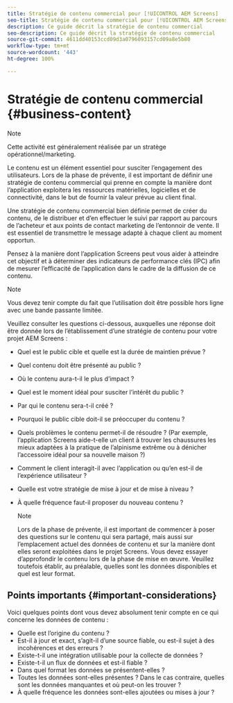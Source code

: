 ```yaml
---
title: Stratégie de contenu commercial pour [!UICONTROL AEM Screens]
seo-title: Stratégie de contenu commercial pour [!UICONTROL AEM Screens]
description: Ce guide décrit la stratégie de contenu commercial
seo-description: Ce guide décrit la stratégie de contenu commercial
source-git-commit: 4611dd40153ccd09d3a0796093157cd09a8e5b80
workflow-type: tm+mt
source-wordcount: '443'
ht-degree: 100%

---
```



# Stratégie de contenu commercial {#business-content}

>[!NOTE]
>
>Cette activité est généralement réalisée par un stratège opérationnel/marketing.

Le contenu est un élément essentiel pour susciter l’engagement des utilisateurs. Lors de la phase de prévente, il est important de définir une stratégie de contenu commercial qui prenne en compte la manière dont l’application exploitera les ressources matérielles, logicielles et de connectivité, dans le but de fournir la valeur prévue au client final.

Une stratégie de contenu commercial bien définie permet de créer du contenu, de le distribuer et d’en effectuer le suivi par rapport au parcours de l’acheteur et aux points de contact marketing de l’entonnoir de vente. Il est essentiel de transmettre le message adapté à chaque client au moment opportun.

Pensez à la manière dont l’application Screens peut vous aider à atteindre cet objectif et à déterminer des indicateurs de performance clés (IPC) afin de mesurer l’efficacité de l’application dans le cadre de la diffusion de ce contenu.

>[!NOTE]
>
>Vous devez tenir compte du fait que l’utilisation doit être possible hors ligne avec une bande passante limitée.

Veuillez consulter les questions ci-dessous, auxquelles une réponse doit être donnée lors de l’établissement d’une stratégie de contenu pour votre projet AEM Screens :

* Quel est le public cible et quelle est la durée de maintien prévue ?
* Quel contenu doit être présenté au public ?
* Où le contenu aura-t-il le plus d’impact ?
* Quel est le moment idéal pour susciter l’intérêt du public ?
* Par qui le contenu sera-t-il créé ?
* Pourquoi le public cible doit-il se préoccuper du contenu ?
* Quels problèmes le contenu permet-il de résoudre ? (Par exemple, l’application Screens aide-t-elle un client à trouver les chaussures les mieux adaptées à la pratique de l’alpinisme extrême ou à dénicher l’accessoire idéal pour sa nouvelle maison ?)
* Comment le client interagit-il avec l’application ou qu’en est-il de l’expérience utilisateur ?
* Quelle est votre stratégie de mise à jour et de mise à niveau ?
* À quelle fréquence faut-il proposer du nouveau contenu ?

   >[!NOTE]
   >
   >Lors de la phase de prévente, il est important de commencer à poser des questions sur le contenu qui sera partagé, mais aussi sur l’emplacement actuel des données de contenu et sur la manière dont elles seront exploitées dans le projet Screens. Vous devez essayer d’approfondir le contenu lors de la phase de mise en œuvre. Veuillez toutefois établir, au préalable, quelles sont les données disponibles et quel est leur format.

## Points importants {#important-considerations}

Voici quelques points dont vous devez absolument tenir compte en ce qui concerne les données de contenu :

* Quelle est l’origine du contenu ?
* Est-il à jour et exact, s’agit-il d’une source fiable, ou est-il sujet à des incohérences et des erreurs ?
* Existe-t-il une intégration utilisable pour la collecte de données ?
* Existe-t-il un flux de données et est-il fiable ?
* Dans quel format les données se présentent-elles ?
* Toutes les données sont-elles présentes ? Dans le cas contraire, quelles sont les données manquantes et où peut-on les trouver ?
* À quelle fréquence les données sont-elles ajoutées ou mises à jour ?
